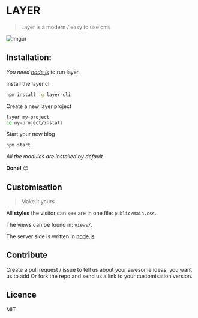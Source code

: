 # LAYER

> Layer is a modern / easy to use cms

![Imgur](http://i.imgur.com/U9t45Lf.gif)

## Installation:
_You need [node.js](http://nodejs.org)_ to run layer.

Install the layer cli
```bash
npm install -g layer-cli
```
Create a new layer project
```bash
layer my-project
cd my-project/install
```
Start your new blog
```bash
npm start
```
_All the modules are installed by default._

**Done!** 😊

## Customisation

> Make it yours

All **styles** the visitor can see are in one file: `public/main.css`.

The views can be found in: `views/`.

The server side is written in [node.js](http://nodejs.org).

## Contribute

Create a pull request / issue to tell us about your awesome ideas, you want us to add Or fork the repo and send us a link to your customisation version.

## Licence
MIT
